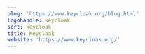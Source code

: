 ```yaml
---
blog: 'https://www.keycloak.org/blog.html'
logohandle: keycloak
sort: keycloak
title: Keycloak
website: 'https://www.keycloak.org/'
---
```

